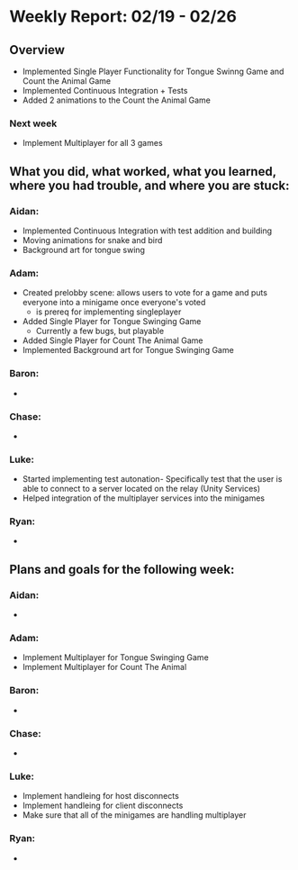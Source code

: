# Weekly Report: 02/19 - 02/26

## Overview
- Implemented Single Player Functionality for Tongue Swinng Game and Count the Animal Game
- Implemented Continuous Integration + Tests
- Added 2 animations to the Count the Animal Game

### Next week
- Implement Multiplayer for all 3 games

## What you did, what worked, what you learned, where you had trouble, and where you are stuck:
### Aidan: 
- Implemented Continuous Integration with test addition and building
- Moving animations for snake and bird
- Background art for tongue swing
### Adam:
- Created prelobby scene: allows users to vote for a game and puts everyone into a minigame once everyone's voted
  - is prereq for implementing singleplayer
- Added Single Player for Tongue Swinging Game
  - Currently a few bugs, but playable
- Added Single Player for Count The Animal Game
- Implemented Background art for Tongue Swinging Game
### Baron:
- 
### Chase:
- 
### Luke:
- Started implementing test autonation- Specifically test that the user is able to connect to a server located on the relay (Unity Services)
- Helped integration of the multiplayer services into the minigames
### Ryan:
- 


## Plans and goals for the following week:
### Aidan:
- 
### Adam:
- Implement Multiplayer for Tongue Swinging Game
- Implement Multiplayer for Count The Animal
### Baron:
- 
### Chase:
- 
### Luke:
- Implement handleing for host disconnects
- Implement handleing for client disconnects
- Make sure that all of the minigames are handling multiplayer
### Ryan:
- 
